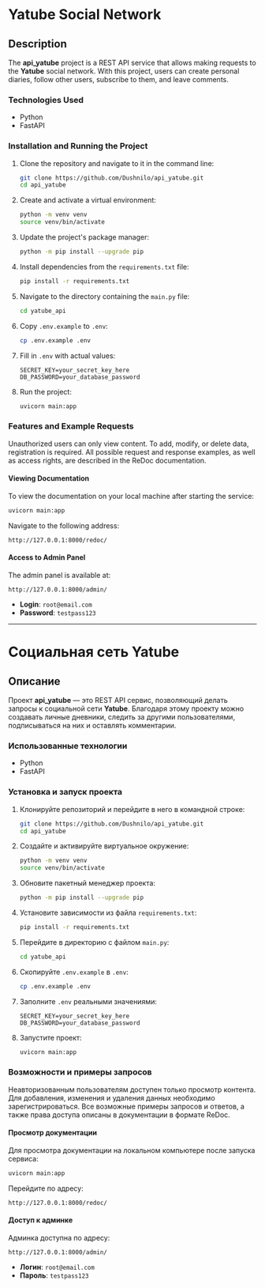 # Yatube Social Network

## Description
The **api_yatube** project is a REST API service that allows making requests to the **Yatube** social network. With this project, users can create personal diaries, follow other users, subscribe to them, and leave comments.

### Technologies Used
- Python
- FastAPI

### Installation and Running the Project

1. Clone the repository and navigate to it in the command line:

   ```bash
   git clone https://github.com/Dushnilo/api_yatube.git
   cd api_yatube
   ```

2. Create and activate a virtual environment:

   ```bash
   python -m venv venv
   source venv/bin/activate
   ```

3. Update the project's package manager:

   ```bash
   python -m pip install --upgrade pip
   ```

4. Install dependencies from the `requirements.txt` file:

    ```bash
    pip install -r requirements.txt
    ```

5. Navigate to the directory containing the `main.py` file:

   ```bash
   cd yatube_api
   ```

6. Copy `.env.example` to `.env`:

   ```bash
   cp .env.example .env
   ```

7. Fill in `.env` with actual values:

   ```env
   SECRET_KEY=your_secret_key_here
   DB_PASSWORD=your_database_password
   ```

8. Run the project:

   ```bash
   uvicorn main:app
   ```

### Features and Example Requests
Unauthorized users can only view content. To add, modify, or delete data, registration is required. All possible request and response examples, as well as access rights, are described in the ReDoc documentation.

#### Viewing Documentation
To view the documentation on your local machine after starting the service:

```bash
uvicorn main:app
```

Navigate to the following address:

```
http://127.0.0.1:8000/redoc/
```

#### Access to Admin Panel
The admin panel is available at:

```
http://127.0.0.1:8000/admin/
```

- **Login**: `root@email.com`
- **Password**: `testpass123`



---



# Социальная сеть Yatube

## Описание
Проект **api_yatube** — это REST API сервис, позволяющий делать запросы к социальной сети **Yatube**. Благодаря этому проекту можно создавать личные дневники, следить за другими пользователями, подписываться на них и оставлять комментарии.

### Использованные технологии
- Python
- FastAPI

### Установка и запуск проекта

1. Клонируйте репозиторий и перейдите в него в командной строке:

   ```bash
   git clone https://github.com/Dushnilo/api_yatube.git
   cd api_yatube
   ```

2. Создайте и активируйте виртуальное окружение:

   ```bash
   python -m venv venv
   source venv/bin/activate
   ```

3. Обновите пакетный менеджер проекта:

   ```bash
   python -m pip install --upgrade pip
   ```

4. Установите зависимости из файла `requirements.txt`:

    ```bash
    pip install -r requirements.txt
    ```

5. Перейдите в директорию с файлом `main.py`:

   ```bash
   cd yatube_api
   ```

6. Скопируйте `.env.example` в `.env`:

   ```bash
   cp .env.example .env
   ```

7. Заполните `.env` реальными значениями:

   ```env
   SECRET_KEY=your_secret_key_here
   DB_PASSWORD=your_database_password
   ```

8. Запустите проект:

   ```bash
   uvicorn main:app
   ```

### Возможности и примеры запросов
Неавторизованным пользователям доступен только просмотр контента. Для добавления, изменения и удаления данных необходимо зарегистрироваться. Все возможные примеры запросов и ответов, а также права доступа описаны в документации в формате ReDoc.

#### Просмотр документации
Для просмотра документации на локальном компьютере после запуска сервиса:

```bash
uvicorn main:app
```

Перейдите по адресу:

```
http://127.0.0.1:8000/redoc/
```

#### Доступ к админке
Админка доступна по адресу:

```
http://127.0.0.1:8000/admin/
```

- **Логин**: `root@email.com`
- **Пароль**: `testpass123`
<!--  -->
